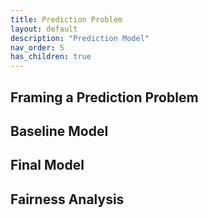 ```yaml
---
title: Prediction Problem
layout: default
description: "Prediction Model"
nav_order: 5
has_children: true
---
```


## Framing a Prediction Problem
## Baseline Model
## Final Model
## Fairness Analysis
